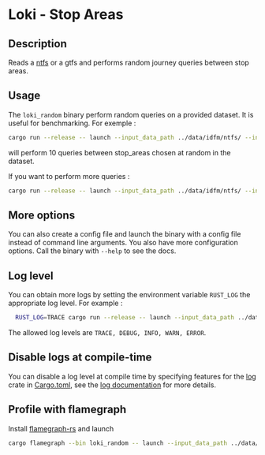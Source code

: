 # Loki - Stop Areas


## Description

Reads a [ntfs][1] or a gtfs and performs random journey queries between stop areas.


## Usage

The `loki_random` binary perform random queries on a provided dataset.
It is useful for benchmarking.
For exemple :

```bash
cargo run --release -- launch --input_data_path ../data/idfm/ntfs/ --input_data_type ntfs
```

will perform 10 queries between stop_areas chosen at random in the dataset.

If you want to perform more queries :
```bash
cargo run --release -- launch --input_data_path ../data/idfm/ntfs/ --input_data_type ntfs --nb_queries 1000
```

## More options
You can also create a config file and launch the binary with a config file instead of command line arguments.
You also have more configuration options.
Call the binary with  `--help` to see the docs.

## Log level
You can obtain more logs by setting the environment variable `RUST_LOG` the appropriate log level.
For example :

```bash
  RUST_LOG=TRACE cargo run --release -- launch --input_data_path ../data/idfm/ntfs/ --input_data_type ntfs
```

The allowed log levels are `TRACE, DEBUG, INFO, WARN, ERROR`.

## Disable logs at compile-time
You can disable a log level at compile time by specifying features for the [log][2] crate in [Cargo.toml][3], see the [log documentation][4] for more details.

## Profile with flamegraph
Install [flamegraph-rs][5] and launch
```bash
cargo flamegraph --bin loki_random -- launch --input_data_path ../data/idfm/ntfs/ --input_data_type ntfs --nb_queries 1000
```

[1]: https://github.com/CanalTP/ntfs-specification
[2]: https://crates.io/crates/log
[3]: ./Cargo.toml
[4]: https://docs.rs/log/0.4.11/log/#compile-time-filters
[5]: https://github.com/flamegraph-rs/flamegraph
